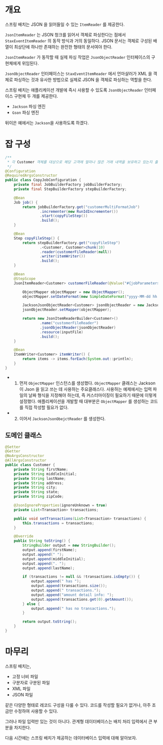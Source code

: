 # 개요
스프링 배치는 JSON 을 읽어들일 수 있는 `ItemReader` 를 제공한다.

`JsonItemReader` 는 JSON 청크를 읽어서 객체로 파싱한다는 점에서 `StaxEventItemReader` 의 동작 방식과 거의 동일하다.
JSON 문서는 객체로 구성된 배열이 최상단에 하나만 존재하는 완전한 형태의 문서여야 한다.

`JsonItemReader` 가 동작할 때 실제 파싱 작업은 `JsonObjectReader` 인터페이스의 구현체에게 위임된다.

`JsonObjectReader` 인터페이스는 `StaxEventItemReader` 에서 언마샬러가 XML 을 객체로 파싱하는 것과 유사한 방법으로 
실제로 JSON 을 객체로 파싱하는 역할을 한다.

스프링 배치는 애플리케이션 개발에 즉시 사용할 수 있도록 `JsonObjectReader` 인터페이스 구현체 두 개를 제공한다.

- `Jackson` 파싱 엔진
- `Gson` 파싱 엔진

뒤이은 예에서는 `Jackson`을 사용하도록 하겠다.

# 잡 구성
```java
/**
 * 각 Customer 객체를 대상으로 해당 고객에 얼마나 많은 거래 내역을 보유하고 있는지 출력하는 잡
 */
@Configuration
@RequiredArgsConstructor
public class CopyJobConfiguration {
    private final JobBuilderFactory jobBuilderFactory;
    private final StepBuilderFactory stepBuilderFactory;

    @Bean
    Job job() {
        return jobBuilderFactory.get("customerMultiFormatJob")
                .incrementer(new RunIdIncrementer())
                .start(copyFileStep())
                .build();
    }

    @Bean
    Step copyFileStep() {
        return stepBuilderFactory.get("copyFileStep")
                .<Customer, Customer>chunk(10)
                .reader(customerFileReader(null))
                .writer(itemWriter())
                .build();
    }

    @Bean
    @StepScope
    JsonItemReader<Customer> customerFileReader(@Value("#{jobParameters['customerFile']}") Resource inputFile) {

        ObjectMapper objectMapper = new ObjectMapper();
        objectMapper.setDateFormat(new SimpleDateFormat("yyyy-MM-dd hh:mm:ss"));

        JacksonJsonObjectReader<Customer> jsonObjectReader = new JacksonJsonObjectReader<>(Customer.class);
        jsonObjectReader.setMapper(objectMapper);

        return new JsonItemReaderBuilder<Customer>()
                .name("customerFileReader")
                .jsonObjectReader(jsonObjectReader)
                .resource(inputFile)
                .build();
    }

    @Bean
    ItemWriter<Customer> itemWriter() {
        return items -> items.forEach(System.out::println);
    }
}
```
- 1. 먼저 `ObjectMapper` 인스턴스를 생성했다. `ObjectMapper` 클래스는 Jackson 이 Json 을 읽고 쓰는 데 사용하는 주요클래스다.
    사용하는 예제에서는 입력 파일의 날짜 형식을 지정해야 하는데, 즉 커스터마이징이 필요하기 때문에 이렇게 설정했다. 애플리케이션을 개발할 때
    대부분은 `ObjectMapper` 를 생성하는 코드를 직접 작성할 필요가 없다.
- 2. 이어서 `JacksonJsonObejctReader` 를 생성한다.

## 도메인 클래스
```java
@Setter
@Getter
@NoArgsConstructor
@AllArgsConstructor
public class Customer {
    private String firstName;
    private String middleInitial;
    private String lastName;
    private String address;
    private String city;
    private String state;
    private String zipCode;

    @JsonIgnoreProperties(ignoreUnknown = true)
    private List<Transaction> transactions;

    public void setTransactions(List<Transaction> transactions) {
        this.transactions = transactions;
    }

    @Override
    public String toString() {
        StringBuilder output = new StringBuilder();
        output.append(firstName);
        output.append(" ");
        output.append(middleInitial);
        output.append(". ");
        output.append(lastName);

        if (transactions != null && !transactions.isEmpty()) {
            output.append(" has ");
            output.append(transactions.size());
            output.append(" transactions.");
            output.append("amount detail info: ");
            output.append(transactions.get(0).getAmount());
        } else {
            output.append(" has no transactions.");
        }

        return output.toString();
    }
}
```

# 마무리
스프링 배치는,
- 고정 너비 파일
- 구분자로 구분된 파일
- XML 파일
- JSON 파일

같은 다양한 형태로 레코드 구성을 다룰 수 있다.
코드를 작성할 필요가 없거나, 아주 조금만 수정하여 사용할 수 있다.

그러나 파일 입력만 있는 것이 아니다. 관계형 데이터베이스는 배치 처리 입력에서 큰 부분을 차지한다.

다음 시간에는 스프링 배치가 제공하는 데이터베이스 입력에 대해 알아보자.

